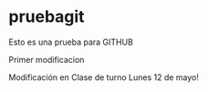 # pruebagit

Esto es una prueba para GITHUB


Primer modificacion

Modificación en Clase de turno Lunes 12 de mayo!


